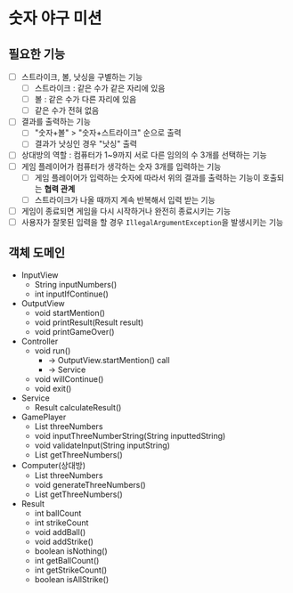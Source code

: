 # 숫자 야구 미션
## 필요한 기능
-[ ] 스트라이크, 볼, 낫싱을 구별하는 기능
  -[ ] 스트라이크 : 같은 수가 같은 자리에 있음
  -[ ] 볼 : 같은 수가 다른 자리에 있음
  -[ ] 같은 수가 전혀 없음
-[ ] 결과를 출력하는 기능
  -[ ] "숫자+볼" > "숫자+스트라이크" 순으로 출력
  -[ ] 결과가 낫싱인 경우 "낫싱" 출력
-[ ] 상대방의 역할 : 컴퓨터가 1~9까지 서로 다른 임의의 수 3개를 선택하는 기능
-[ ] 게임 플레이어가 컴퓨터가 생각하는 숫자 3개를 입력하는 기능
  -[ ] 게임 플레이어가 입력하는 숫자에 따라서 위의 결과를 출력하는 기능이 호출되는 **협력 관계**
  -[ ] 스트라이크가 나올 때까지 계속 반복해서 입력 받는 기능
-[ ] 게임이 종료되면 게임을 다시 시작하거나 완전히 종료시키는 기능
-[ ] 사용자가 잘못된 입력을 할 경우 `IllegalArgumentException`을 발생시키는 기능

## 객체 도메인
* InputView
  * String inputNumbers()
  * int inputIfContinue()
* OutputView
  * void startMention()
  * void printResult(Result result)
  * void printGameOver()
* Controller
  * void run()
    * -> OutputView.startMention() call
    * -> Service
  * void willContinue()
  * void exit()
* Service
  * Result calculateResult()
* GamePlayer
  * List<Integer> threeNumbers
  * void inputThreeNumberString(String inputtedString)
  * void validateInput(String inputString)
  * List<Integer> getThreeNumbers()
* Computer(상대방)
  * List<Integer> threeNumbers
  * void generateThreeNumbers()
  * List<Integer> getThreeNumbers()
* Result
  * int ballCount
  * int strikeCount
  * void addBall()
  * void addStrike()
  * boolean isNothing()
  * int getBallCount()
  * int getStrikeCount()
  * boolean isAllStrike()